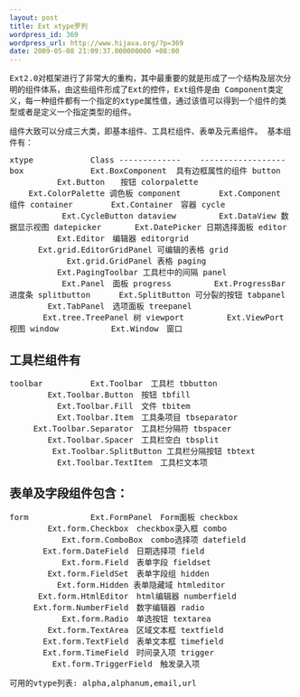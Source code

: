 ```yaml
---
layout: post
title: Ext xtype罗列
wordpress_id: 369
wordpress_url: http://www.hijava.org/?p=369
date: 2009-05-08 21:09:37.000000000 +08:00
---
```

<span style="font-family: monospace;">Ext2.0对框架进行了非常大的重构，其中最重要的就是形成了一个结构及层次分明的组件体系，由这些组件形成了Ext的控件，Ext组件是由 Component类定义，每一种组件都有一个指定的xtype属性值，通过该值可以得到一个组件的类型或者是定义一个指定类型的组件。</span>
<div><span style="font-family: monospace;">
组件大致可以分成三大类，即基本组件、工具栏组件、表单及元素组件。
基本组件有：

xtype            Class
-------------    ------------------
box              Ext.BoxComponent  具有边框属性的组件
button           Ext.Button　　按钮
colorpalette     Ext.ColorPalette 调色板
component        Ext.Component　组件
container        Ext.Container　容器
cycle            Ext.CycleButton
dataview         Ext.DataView 数据显示视图
datepicker       Ext.DatePicker 日期选择面板
editor           Ext.Editor　编辑器
editorgrid       Ext.grid.EditorGridPanel 可编辑的表格
grid             Ext.grid.GridPanel 表格
paging           Ext.PagingToolbar 工具栏中的间隔
panel            Ext.Panel　面板
progress         Ext.ProgressBar 进度条
splitbutton      Ext.SplitButton 可分裂的按钮
tabpanel         Ext.TabPanel　选项面板
treepanel        Ext.tree.TreePanel 树
viewport         Ext.ViewPort 视图
window           Ext.Window　窗口

工具栏组件有
---------------------------------------
toolbar          Ext.Toolbar　工具栏
tbbutton         Ext.Toolbar.Button　按钮
tbfill           Ext.Toolbar.Fill　文件
tbitem           Ext.Toolbar.Item　工具条项目
tbseparator      Ext.Toolbar.Separator　工具栏分隔符
tbspacer         Ext.Toolbar.Spacer　工具栏空白
tbsplit          Ext.Toolbar.SplitButton 工具栏分隔按钮
tbtext           Ext.Toolbar.TextItem　工具栏文本项

表单及字段组件包含：
---------------------------------------
form             Ext.FormPanel　Form面板
checkbox         Ext.form.Checkbox　checkbox录入框
combo            Ext.form.ComboBox　combo选择项
datefield        Ext.form.DateField　日期选择项
field            Ext.form.Field　表单字段
fieldset         Ext.form.FieldSet　表单字段组
hidden           Ext.form.Hidden 表单隐藏域
htmleditor       Ext.form.HtmlEditor　html编辑器
numberfield      Ext.form.NumberField　数字编辑器
radio            Ext.form.Radio　单选按钮
textarea         Ext.form.TextArea　区域文本框
textfield        Ext.form.TextField　表单文本框
timefield        Ext.form.TimeField　时间录入项
trigger          Ext.form.TriggerField　触发录入项

可用的vtype列表:
alpha,alphanum,email,url

</span></div>
